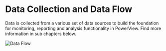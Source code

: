 # Data Collection and Data Flow

Data is collected from a various set of data sources to build the foundation for monitoring, reporting and analysis functionality in PowerView.
Find more information in sub chapters below.


![Data Flow](/images/SoftwareArchitecture.png)